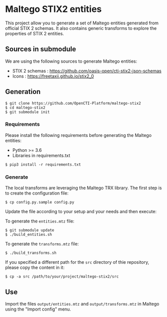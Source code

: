 # Maltego STIX2 entities

This project allow you to generate a set of Maltego entities generated from official STIX 2 schemas.
It also contains generic transforms to explore the properties of STIX 2 entities.

## Sources in submodule

We are using the following sources to generate Maltego entities:

- STIX 2 schemas : https://github.com/oasis-open/cti-stix2-json-schemas
- Icons : https://freetaxii.github.io/stix2_0

## Generation

```
$ git clone https://github.com/OpenCTI-Platform/maltego-stix2
$ cd maltego-stix2
$ git submodule init
```

### Requirements

Please install the following requirements before generating the Maltego entities:

- Python >= 3.6
- Libraries in requirements.txt

```
$ pip3 install -r requirements.txt
```

### Generate

The local transforms are leveraging the Maltego TRX library. The first step is to create the configuration file:

```
$ cp config.py.sample config.py
```

Update the file according to your setup and your needs and then execute:

To generate the `entities.mtz` file:

```
$ git submodule update
$ ./build_entities.sh
```

To generate the `transforms.mtz` file:

```
$ ./build_transforms.sh
```

If you specified a different path for the `src` directory of thie repository, please copy the content in it:

```
$ cp -a src /path/to/your/project/maltego-stix2/src
```

## Use

Import the files `output/entities.mtz` and `output/transforms.mtz` in Maltego using the "Import config" menu.
